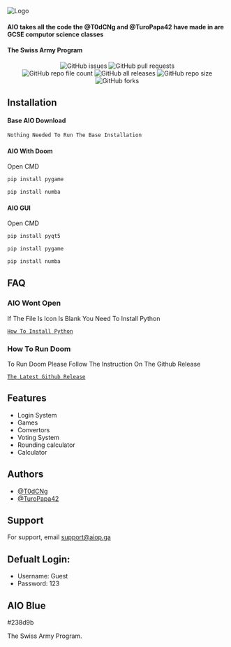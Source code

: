 
![Logo](https://aio-backup-ww1aiopga.oliverboucher.repl.co/AIO_files/400_filter_nobg_627ceeb844523.jpg)

#### AIO takes all the code the @T0dCNg and @TuroPapa42 have made in are GCSE computor science classes
#### The Swiss Army Program

<div align="center">
<img alt="GitHub issues" src="https://img.shields.io/github/issues/AIO-Software-tech/The-All-In-One-Project?color=red&style=for-the-badge">
<img alt="GitHub pull requests" src="https://img.shields.io/github/issues-pr/AIO-Software-tech/The-All-In-One-Project?style=for-the-badge">
    </div>
</div>

<div align="center">
<img alt="GitHub repo file count" src="https://img.shields.io/github/directory-file-count/AIO-Software-tech/The-All-In-One-Project?style=for-the-badge">
<img alt="GitHub all releases" src="https://img.shields.io/github/downloads/AIO-Software-Tech/The-All-In-One-Project/total?style=for-the-badge">
<img alt="GitHub repo size" src="https://img.shields.io/github/repo-size/AIO-Software-Tech/The-All-In-One-Project?color=Green&style=for-the-badge">
    </div>
</div>

<div align="center">
<img alt="GitHub forks" src="https://img.shields.io/github/forks/AIO-Software-tech/The-All-In-One-Project?style=for-the-badge">
    </div>
</div>

## Installation

#### Base AIO Download
```bash
Nothing Needed To Run The Base Installation
```

#### AIO With Doom
Open CMD
```bash
pip install pygame
```
```bash
pip install numba
```

#### AIO GUI
Open CMD
```bash
pip install pyqt5
```
```bash
pip install pygame
```
```bash
pip install numba
``` 
## FAQ

### AIO Wont Open
If The File Is Icon Is Blank You Need To Install Python

[`How To Install Python`](https://studyopedia.com/python3/install-python-on-windows-10/#:~:text=08%20Oct%20How%20to%20Install%20Python%203.9%20on,the%20TV%27s%20watch%20history%20and%20influence%20TV%20recommendations.)

### How To Run Doom
To Run Doom Please Follow The Instruction On The Github Release

[`The Latest Github Release`](https://github.com/T0dCNg/The-All-In-One-Project/releases/latest)


## Features

- Login System
- Games
- Convertors
- Voting System
- Rounding calculator
- Calculator


## Authors

- [@T0dCNg](https://www.github.com/T0dCNg)
- [@TuroPapa42](https://www.github.com/TuroPapa42)


## Support

For support, email support@aiop.ga

## Defualt Login:
- Username: Guest
- Password: 123

## AIO Blue
#238d9b

The Swiss Army Program.

